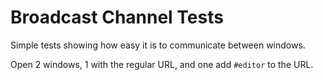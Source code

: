 # Broadcast Channel Tests

Simple tests showing how easy it is to communicate between windows.

Open 2 windows, 1 with the regular URL, and one add `#editor` to the URL.
